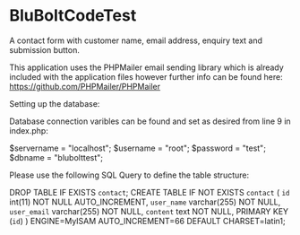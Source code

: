 # BluBoltCodeTest

A contact form with customer name, email address, enquiry text and submission button.

This application uses the PHPMailer email sending library which is already included with the application files however further info can be found here: https://github.com/PHPMailer/PHPMailer

Setting up the database:

Database connection varibles can be found and set as desired from line 9 in index.php:

$servername = "localhost";
$username = "root";
$password = "test";
$dbname = "blubolttest";

Please use the following SQL Query to define the table structure:

DROP TABLE IF EXISTS `contact`;
CREATE TABLE IF NOT EXISTS `contact` (
  `id` int(11) NOT NULL AUTO_INCREMENT,
  `user_name` varchar(255) NOT NULL,
  `user_email` varchar(255) NOT NULL,
  `content` text NOT NULL,
  PRIMARY KEY (`id`)
) ENGINE=MyISAM AUTO_INCREMENT=66 DEFAULT CHARSET=latin1;
